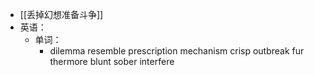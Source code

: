 - [[丢掉幻想准备斗争]]
- 英语：
	- 单词：
		- dilemma
		  resemble
		  prescription
		  mechanism
		  crisp
		  outbreak
		  fur thermore
		  blunt
		  sober
		  interfere